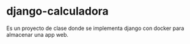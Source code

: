 # django-calculadora
Es un proyecto de clase donde se implementa django con docker para almacenar una app web.
